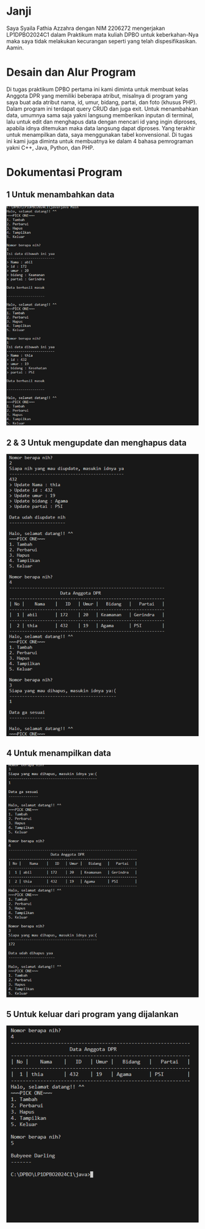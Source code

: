 # Janji
Saya Syaila Fathia Azzahra dengan NIM 2206272 mengerjakan LP1DPBO2024C1 dalam Praktikum mata kuliah DPBO untuk keberkahan-Nya maka saya tidak melakukan kecurangan seperti yang telah dispesifikasikan. Aamin.


# Desain dan Alur Program
Di tugas praktikum DPBO pertama ini kami diminta untuk membuat kelas Anggota DPR yang memiliki beberapa atribut, misalnya di program yang saya buat ada atribut nama, id, umur, bidang, partai, dan foto (khusus PHP). Dalam program ini terdapat query CRUD dan juga exit. Untuk menambahkan data, umumnya sama saja yakni langsung memberikan inputan di terminal, lalu untuk edit dan menghapus data dengan mencari id yang ingin diproses, apabila idnya ditemukan maka data langsung dapat diproses. Yang terakhir untuk menampilkan data, saya menggunakan tabel konvensional. Di tugas ini kami juga diminta untuk membuatnya ke dalam 4 bahasa pemrograman yakni C++, Java, Python, dan PHP.


# Dokumentasi Program
## 1 Untuk menambahkan data
![Screenshot 2024-02-14 220001.png](https://github.com/fathiaasyari/LP1DPBO2024C1/blob/09df9ad0bad1863299cbad7b51832fa912181d69/java/screenshoot/Screenshot%202024-02-14%20220001.png)

## 2 & 3 Untuk mengupdate dan menghapus data
![Screenshot 2024-02-14 220013.png](https://github.com/fathiaasyari/LP1DPBO2024C1/blob/c4f3b76ed5622fe68fce1e7c409c3924b76d15f7/java/screenshoot/Screenshot%202024-02-14%20220013.png)

## 4 Untuk menampilkan data
![Screenshot 2024-02-14 220025.png](https://github.com/fathiaasyari/LP1DPBO2024C1/blob/c4f3b76ed5622fe68fce1e7c409c3924b76d15f7/java/screenshoot/Screenshot%202024-02-14%20220025.png)

## 5 Untuk keluar dari program yang dijalankan
![Screenshot 2024-02-14 220030.png](https://github.com/fathiaasyari/LP1DPBO2024C1/blob/c4f3b76ed5622fe68fce1e7c409c3924b76d15f7/java/screenshoot/Screenshot%202024-02-14%20220030.png)

